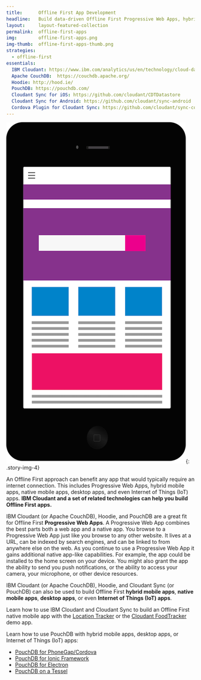 ```yaml
---
title:      Offline First App Development
headline:   Build data-driven Offline First Progressive Web Apps, hybrid mobile apps, native mobile apps, desktop apps, or Internet of Things (IoT) apps with IBM Cloudant and related technologies.
layout:     layout-featured-collection
permalink:  offline-first-apps
img:        offline-first-apps.png
img-thumb:  offline-first-apps-thumb.png
strategies:
  - offline-first
essentials:
  IBM Cloudant: https://www.ibm.com/analytics/us/en/technology/cloud-data-services/cloudant/
  Apache CouchDB:  https://couchdb.apache.org/
  Hoodie: http://hood.ie/
  PouchDB: https://pouchdb.com/
  Cloudant Sync for iOS: https://github.com/cloudant/CDTDatastore
  Cloudant Sync for Android: https://github.com/cloudant/sync-android
  Cordova Plugin for Cloudant Sync: https://github.com/cloudant/sync-cordova-plugin
---
```


![Illustration of a mobile app running on a mobile phone.](/img/offline-first-apps.png "Offline First Apps"){: .story-img-4}

An Offline First approach can benefit any app that would typically require an internet connection. This includes Progressive Web Apps, hybrid mobile apps, native mobile apps, desktop apps, and even Internet of Things (IoT) apps. **IBM Cloudant and a set of related technologies can help you build Offline First apps.**

IBM Cloudant (or Apache CouchDB), Hoodie, and PouchDB are a great fit for Offline First **Progressive Web Apps**. A Progressive Web App combines the best parts both a web app and a native app. You browse to a Progressive Web App just like you browse to any other website. It lives at a URL, can be indexed by search engines, and can be linked to from anywhere else on the web. As you continue to use a Progressive Web App it gains additional native app-like capabilities. For example, the app could be installed to the home screen on your device. You might also grant the app the ability to send you push notifications, or the ability to access your camera, your microphone, or other device resources.

IBM Cloudant (or Apache CouchDB), Hoodie, and Cloudant Sync (or PouchDB) can also be used to build Offline First **hybrid mobile apps**, **native mobile apps**, **desktop apps**, or even **Internet of Things (IoT) apps**.

Learn how to use IBM Cloudant and Cloudant Sync to build an Offline First native mobile app with the [Location Tracker](/location-tracker) or the [Cloudant FoodTracker](/food-tracker) demo app.

Learn how to use PouchDB with hybrid mobile apps, desktop apps, or Internet of Things (IoT) apps:

- [PouchDB for PhoneGap/Cordova](https://github.com/nolanlawson/pouchdb-phonegap-cordova)
- [PouchDB for Ionic Framework](https://github.com/nolanlawson/pouchdb-ionic)
- [PouchDB for Electron](https://github.com/nolanlawson/pouchdb-electron)
- [PouchDB on a Tessel](https://github.com/nolanlawson/tessel-pouchdb-demo)
